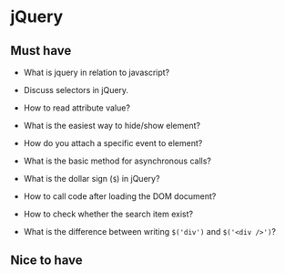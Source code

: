 jQuery
======

## Must have

* What is jquery in relation to javascript?

* Discuss selectors in jQuery.

* How to read attribute value?

* What is the easiest way to hide/show element?

* How do you attach a specific event to element?

* What is the basic method for asynchronous calls?

* What is the dollar sign (`$`) in jQuery?

* How to call code after loading the DOM document?

* How to check whether the search item exist?

* What is the difference between writing `$('div')` and `$('<div />')`?

## Nice to have